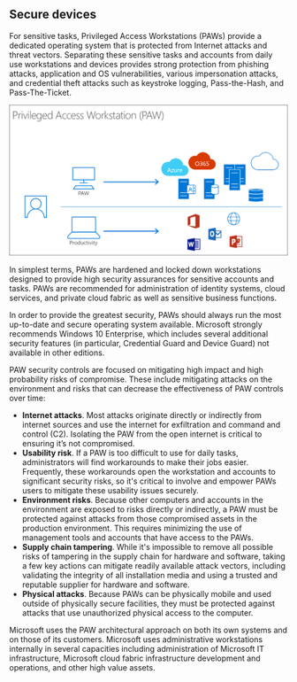 ## Secure devices

For sensitive tasks, Privileged Access Workstations (PAWs) provide a dedicated operating system that is protected from Internet attacks and threat vectors. Separating these sensitive tasks and accounts from daily use workstations and devices provides strong protection from phishing attacks, application and OS vulnerabilities, various impersonation attacks, and credential theft attacks such as keystroke logging, Pass-the-Hash, and Pass-The-Ticket.

![Privileged Access Workstations (PAWs)](../media/paw.png)

In simplest terms, PAWs are hardened and locked down workstations designed to provide high security assurances for sensitive accounts and tasks. PAWs are recommended for administration of identity systems, cloud services, and private cloud fabric as well as sensitive business functions.

In order to provide the greatest security, PAWs should always run the most up-to-date and secure operating system available. Microsoft strongly recommends Windows 10 Enterprise, which includes several additional security features (in particular, Credential Guard and Device Guard) not available in other editions.

PAW security controls are focused on mitigating high impact and high probability risks of compromise. These include mitigating attacks on the environment and risks that can decrease the effectiveness of PAW controls over time:

- **Internet attacks**. Most attacks originate directly or indirectly from internet sources and use the internet for exfiltration and command and control (C2). Isolating the PAW from the open internet is critical to ensuring it’s not compromised.
- **Usability risk**. If a PAW is too difficult to use for daily tasks, administrators will find workarounds to make their jobs easier. Frequently, these workarounds open the workstation and accounts to significant security risks, so it's critical to involve and empower PAWs users to mitigate these usability issues securely.
- **Environment risks**. Because other computers and accounts in the environment are exposed to risks directly or indirectly, a PAW must be protected against attacks from those compromised assets in the production environment. This requires minimizing the use of management tools and accounts that have access to the PAWs.
- **Supply chain tampering**. While it's impossible to remove all possible risks of tampering in the supply chain for hardware and software, taking a few key actions can mitigate readily available attack vectors, including validating the integrity of all installation media and using a trusted and reputable supplier for hardware and software.
- **Physical attacks**. Because PAWs can be physically mobile and used outside of physically secure facilities, they must be protected against attacks that use unauthorized physical access to the computer.

Microsoft uses the PAW architectural approach on both its own systems and on those of its customers. Microsoft uses administrative workstations internally in several capacities including administration of Microsoft IT infrastructure, Microsoft cloud fabric infrastructure development and operations, and other high value assets.
